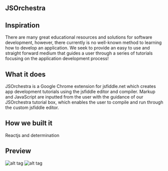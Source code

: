 ## JSOrchestra

## Inspiration

There are many great educational resources and solutions for software development, however, there currently is no well-known method to learning how to develop an application. We seek to provide an easy to use and straight forward medium that guides a user through a series of tutorials focusing on the application development process!

## What it does

JSOrchestra is a Google Chrome extension for jsfiddle.net which creates app development tutorials using the jsfiddle editor and compiler. Markup and JavaScript are inputted from the user with the guidance of our JSOrchestra tutorial box, which enables the user to compile and run through the custom jsfiddle editor. 

## How we built it

Reactjs and determination

## Preview

![alt tag](https://challengepost-s3-challengepost.netdna-ssl.com/photos/production/software_photos/000/432/085/datas/original.JPG)
![alt tag](https://challengepost-s3-challengepost.netdna-ssl.com/photos/production/software_photos/000/432/086/datas/original.JPG)
